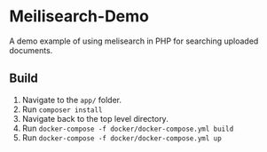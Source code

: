 # Meilisearch-Demo
A demo example of using melisearch in PHP for searching uploaded documents.

## Build
1. Navigate to the `app/` folder.
1. Run `composer install`
1. Navigate back to the top level directory.
1. Run `docker-compose -f docker/docker-compose.yml build`
1. Run `docker-compose -f docker/docker-compose.yml up`
